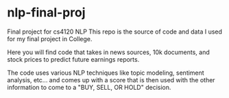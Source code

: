 # nlp-final-proj
Final project for cs4120 NLP
This repo is the source of code and data I used for my final project in College. 

Here you will find code that takes in news sources, 10k documents, and stock prices to predict future earnings reports.

The code uses various NLP techniques like topic modeling, sentiment analysis, etc... and comes up with a score that is then used with the other information to come to a "BUY, SELL, OR HOLD" decision. 
